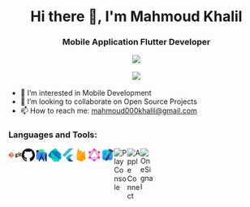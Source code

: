 <h1 align="center">Hi there 👋, I'm Mahmoud Khalil</h1>
<h3 align="center">Mobile Application Flutter Developer</h3>
<p align="center">
  <img src="https://readme-typing-svg.herokuapp.com?lines=Welcome+to+my+GitHub+Profile+🧑‍💻" />
</p>
<p align="center">
    <img src="https://readme-typing-svg.herokuapp.com?lines=What+I+made+private+was+my+greatest+achievement.&center=true&pause=3000" />
</p>





- 👀 I’m interested in Mobile Development
- 💞️ I’m looking to collaborate on Open Source Projects
- 📫 How to reach me: mahmoud000khalil@gmail.com

<!---
M0o0dy/M0o0dy is a ✨ special ✨ repository because its `README.md` (this file) appears on your GitHub profile.
You can click the Preview link to take a look at your changes.
--->
### Languages and Tools:
[<img align="left" alt="Git" width="26px" src="https://raw.githubusercontent.com/github/explore/80688e429a7d4ef2fca1e82350fe8e3517d3494d/topics/git/git.png" />]()
[<img align="left" alt="GitHub" width="26px" src="https://raw.githubusercontent.com/github/explore/78df643247d429f6cc873026c0622819ad797942/topics/github/github.png" />]()
[<img align="left" alt="Android Studio" width="26px" src="https://raw.githubusercontent.com/devicons/devicon/1119b9f84c0290e0f0b38982099a2bd027a48bf1/icons/androidstudio/androidstudio-original.svg" />]()
[<img align="left" alt="Dart" width="26px" src="https://raw.githubusercontent.com/devicons/devicon/1119b9f84c0290e0f0b38982099a2bd027a48bf1/icons/dart/dart-original.svg" />]()
[<img align="left" alt="Flutter" width="26px" src="https://raw.githubusercontent.com/devicons/devicon/1119b9f84c0290e0f0b38982099a2bd027a48bf1/icons/flutter/flutter-original.svg" />]()
[<img align="left" alt="Firebase" width="26px" src="https://raw.githubusercontent.com/devicons/devicon/1119b9f84c0290e0f0b38982099a2bd027a48bf1/icons/firebase/firebase-plain.svg" />]()
[<img align="left" alt="GraphQL" width="26px" src="https://raw.githubusercontent.com/devicons/devicon/1119b9f84c0290e0f0b38982099a2bd027a48bf1/icons/graphql/graphql-plain.svg" />]()
[<img align="left" alt="Xcode" width="26px" src="https://raw.githubusercontent.com/devicons/devicon/1119b9f84c0290e0f0b38982099a2bd027a48bf1/icons/xcode/xcode-original.svg" />]()
[<img align="left" alt="Play Console" width="26px" src="[https://upload.wikimedia.org/wikipedia/commons/3/34/Google_Play_logo.svg](https://play.google.com/store/apps/details?id=com.google.android.apps.playconsole&hl=en)" />]()
[<img align="left" alt="Apple Connect" width="26px" src="[https://upload.wikimedia.org/wikipedia/commons/f/fa/Apple_logo_black.svg](https://static.wikia.nocookie.net/logopedia/images/7/74/Asc-outline-128x128_2x.png/revision/latest?cb=20210628214620)" />]()
[<img align="left" alt="OneSignal" width="26px" src="[https://cdn.worldvectorlogo.com/logos/onesignal-1.svg](https://www.outsystems.com/Forge_CW/_image.aspx/Q8LvY--6WakOw9afDCuuGUu3PKR81EI-diBaYtXrnms=/onesignal-plugin-2023-01-04%2000-00-00-2024-04-10%2011-00-01)" />]()
